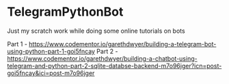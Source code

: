 # TelegramPythonBot

Just my scratch work while doing some online tutorials on bots

Part 1 - https://www.codementor.io/garethdwyer/building-a-telegram-bot-using-python-part-1-goi5fncay
Part 2 - https://www.codementor.io/garethdwyer/building-a-chatbot-using-telegram-and-python-part-2-sqlite-databse-backend-m7o96jger?icn=post-goi5fncay&ici=post-m7o96jger
